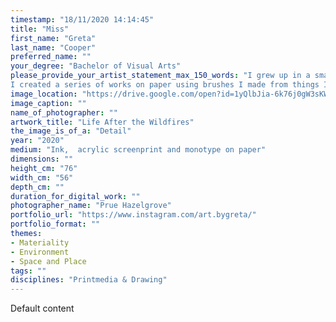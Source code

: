 ```yaml
---
timestamp: "18/11/2020 14:14:45"
title: "Miss"
first_name: "Greta"
last_name: "Cooper"
preferred_name: ""
your_degree: "Bachelor of Visual Arts"
please_provide_your_artist_statement_max_150_words: "I grew up in a small rural town on the south coast of New South Wales. Moruya is surrounded by bushland on one side and the coastline on the other. It was one of the towns hit by the 2019/2020 summer bushfires, burning just meters from my home. Due to Covid-19 I spent time at home with my family. This time enabled me to sort through my feelings and emotions while immersing myself in the local bushland where I saw the bush regrow and regenerate. 
I created a series of works on paper using brushes I made from things I collected in the bush around the old overgrown Moruya tip. The works reflected my changing feelings, which began with grief and sadness and shifted to hope and happiness as I saw the bush come back to life. I walked everyday collecting objects and recording the sounds of birds and other wildlife."
image_location: "https://drive.google.com/open?id=1yQlbJia-6k76j0gW3sKWeXfkxg5R9Va-"
image_caption: ""
name_of_photographer: ""
artwork_title: "Life After the Wildfires"
the_image_is_of_a: "Detail"
year: "2020"
medium: "Ink,  acrylic screenprint and monotype on paper"
dimensions: ""
height_cm: "76"
width_cm: "56"
depth_cm: ""
duration_for_digital_work: ""
photographer_name: "Prue Hazelgrove"
portfolio_url: "https://www.instagram.com/art.bygreta/"
portfolio_format: ""
themes:
- Materiality
- Environment
- Space and Place
tags: ""
disciplines: "Printmedia & Drawing"
---
```


Default content